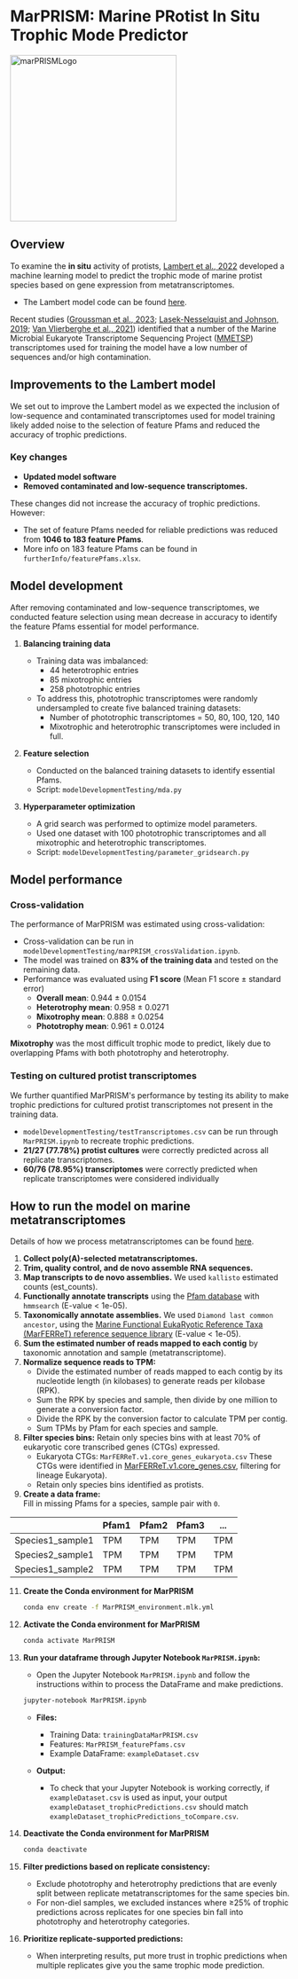 # **MarPRISM: Marine PRotist In Situ Trophic Mode Predictor**

<img src="https://github.com/user-attachments/assets/dbeac577-6127-4633-8e3e-dfdd6355532e" alt="marPRISMLogo" width="300"/>

## **Overview**  
To examine the **in situ** activity of protists, [Lambert et al., 2022](https://www.pnas.org/doi/abs/10.1073/pnas.2100916119) developed a machine learning model to predict the trophic mode of marine protist species based on gene expression from metatranscriptomes.  
- The Lambert model code can be found [here](https://github.com/armbrustlab/trophic-mode-ml).  

Recent studies ([Groussman et al., 2023](https://www.nature.com/articles/s41597-024-04005-5); [Lasek-Nesselquist and Johnson, 2019](https://academic.oup.com/gbe/article/11/11/3218/5610072); [Van Vlierberghe et al., 2021](https://link.springer.com/article/10.1186/s13104-021-05717-2)) identified that a number of the Marine Microbial Eukaryote Transcriptome Sequencing Project ([MMETSP](https://journals.plos.org/plosbiology/article?id=10.1371/journal.pbio.1001889)) transcriptomes used for training the model have a low number of sequences and/or high contamination.  

## **Improvements to the Lambert model**  
We set out to improve the Lambert model as we expected the inclusion of low-sequence and contaminated transcriptomes used for model training likely added noise to the selection of feature Pfams and reduced the accuracy of trophic predictions.  

### Key changes  
- **Updated model software**  
- **Removed contaminated and low-sequence transcriptomes.**

These changes did not increase the accuracy of trophic predictions. However:  
- The set of feature Pfams needed for reliable predictions was reduced from **1046 to 183 feature Pfams**.
- More info on 183 feature Pfams can be found in `furtherInfo/featurePfams.xlsx`.

## **Model development**  

After removing contaminated and low-sequence transcriptomes, we conducted feature selection using mean decrease in accuracy to identify the feature Pfams essential for model performance.  

1. **Balancing training data**  
   - Training data was imbalanced:  
     - 44 heterotrophic entries  
     - 85 mixotrophic entries  
     - 258 phototrophic entries  
   - To address this, phototrophic transcriptomes were randomly undersampled to create five balanced training datasets:  
     - Number of phototrophic transcriptomes = 50, 80, 100, 120, 140  
     - Mixotrophic and heterotrophic transcriptomes were included in full.  

2. **Feature selection**  
   - Conducted on the balanced training datasets to identify essential Pfams.  
   - Script: `modelDevelopmentTesting/mda.py`  

3. **Hyperparameter optimization**  
   - A grid search was performed to optimize model parameters.  
   - Used one dataset with 100 phototrophic transcriptomes and all mixotrophic and heterotrophic transcriptomes.  
   - Script: `modelDevelopmentTesting/parameter_gridsearch.py`  

## **Model performance**  

### **Cross-validation**  
The performance of MarPRISM was estimated using cross-validation:  
- Cross-validation can be run in `modelDevelopmentTesting/marPRISM_crossValidation.ipynb`.
- The model was trained on **83% of the training data** and tested on the remaining data.  
- Performance was evaluated using **F1 score** (Mean F1 score ± standard error)
  - **Overall mean**: 0.944 ± 0.0154  
  - **Heterotrophy mean**: 0.958 ± 0.0271  
  - **Mixotrophy mean**: 0.888 ± 0.0254  
  - **Phototrophy mean**: 0.961 ± 0.0124  

**Mixotrophy** was the most difficult trophic mode to predict, likely due to overlapping Pfams with both phototrophy and heterotrophy.  

### **Testing on cultured protist transcriptomes**  
We further quantified MarPRISM's performance by testing its ability to make trophic predictions for cultured protist transcriptomes not present in the training data. 
- `modelDevelopmentTesting/testTranscriptomes.csv` can be run through `MarPRISM.ipynb` to recreate trophic predictions.
- **21/27 (77.78%) protist cultures** were correctly predicted across all replicate transcriptomes.  
- **60/76 (78.95%) transcriptomes** were correctly predicted when replicate transcriptomes were considered individually


## **How to run the model on marine metatranscriptomes**  
Details of how we process metatranscriptomes can be found [here](https://www.nature.com/articles/s41597-024-04005-5).

1. **Collect poly(A)-selected metatranscriptomes.**  
2. **Trim, quality control, and de novo assemble RNA sequences.**  
3. **Map transcripts to de novo assemblies.** We used `kallisto` estimated counts (est_counts). 
4. **Functionally annotate transcripts** using the [Pfam database](https://www.ebi.ac.uk/interpro/download/pfam/) with `hmmsearch` (E-value < 1e-05).  
5. **Taxonomically annotate assemblies.** We used `Diamond last common ancestor`, using the [Marine Functional EukaRyotic Reference Taxa (MarFERReT) reference sequence library](https://www.nature.com/articles/s41597-023-02842-4) (E-value < 1e-05).  
6. **Sum the estimated number of reads mapped to each contig** by taxonomic annotation and sample (metatranscriptome).  
7. **Normalize sequence reads to TPM:**  
   - Divide the estimated number of reads mapped to each contig by its nucleotide length (in kilobases) to generate reads per kilobase (RPK).  
   - Sum the RPK by species and sample, then divide by one million to generate a conversion factor.  
   - Divide the RPK by the conversion factor to calculate TPM per contig.  
   - Sum TPMs by Pfam for each species and sample.  
8. **Filter species bins:** Retain only species bins with at least 70% of eukaryotic core transcribed genes (CTGs) expressed.
   - Eukaryota CTGs: `MarFERReT.v1.core_genes_eukaryota.csv` These CTGs were identified in [MarFERReT.v1.core_genes.csv](https://zenodo.org/records/10554340), filtering for lineage        Eukaryota). 
   - Retain only species bins identified as protists. 
10. **Create a data frame:**  
   Fill in missing Pfams for a species, sample pair with `0`.  

   |                  | Pfam1 | Pfam2 | Pfam3 | ...  |
   |------------------|-------|-------|-------|------|
   | Species1_sample1 | TPM   | TPM   | TPM   | TPM  |
   | Species2_sample1 | TPM   | TPM   | TPM   | TPM  |
   | Species1_sample2 | TPM   | TPM   | TPM   | TPM  |

11. **Create the Conda environment for MarPRISM**  
    ```bash
    conda env create -f MarPRISM_environment.mlk.yml
    ```

12. **Activate the Conda environment for MarPRISM**  
    ```bash
    conda activate MarPRISM
    ```
    
13. **Run your dataframe through Jupyter Notebook `MarPRISM.ipynb`:**  
    - Open the Jupyter Notebook `MarPRISM.ipynb` and follow the instructions within to process the DataFrame and make predictions.
    ```bash
    jupyter-notebook MarPRISM.ipynb
    ```
    - **Files:**  
      - Training Data: `trainingDataMarPRISM.csv`
      - Features: `MarPRISM_featurePfams.csv`
      - Example DataFrame: `exampleDataset.csv`
     
     - **Output:**
       - To check that your Jupyter Notebook is working correctly, if `exampleDataset.csv` is used as input, your output `exampleDataset_trophicPredictions.csv` should match    
         `exampleDataset_trophicPredictions_toCompare.csv`.
     
14. **Deactivate the Conda environment for MarPRISM**  
    ```bash
    conda deactivate
    ```

15. **Filter predictions based on replicate consistency:**  
    - Exclude phototrophy and heterotrophy predictions that are evenly split between replicate metatranscriptomes for the same species bin.  
    - For non-diel samples, we excluded instances where ≥25% of trophic predictions across replicates for one species bin fall into phototrophy and heterotrophy categories.  

16. **Prioritize replicate-supported predictions:**  
    - When interpreting results, put more trust in trophic predictions when multiple replicates give you the same trophic mode prediction.
